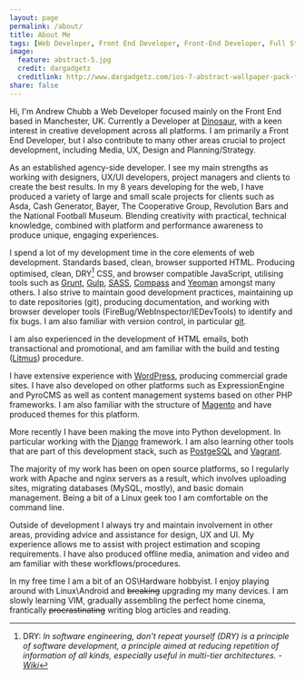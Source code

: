 ```yaml
---
layout: page
permalink: /about/
title: About Me
tags: [Web Developer, Front End Developer, Front-End Developer, Full Stack Developer, Full-Stack Developer, Manchester, UK, HTML, CSS, SASS, Javascript, jQuery, Compass, Yeoman, Grunt, UI, UX, Logic, Wordpress, Magento, HTML Email, Python, Django, PostgeSQL, Vagrant, Apache, Linux]
image:
  feature: abstract-5.jpg
  credit: dargadgetz
  creditlink: http://www.dargadgetz.com/ios-7-abstract-wallpaper-pack-for-iphone-5-and-ipod-touch-retina/
share: false
---
```


Hi, I'm Andrew Chubb a Web Developer focused mainly on the Front End based in Manchester, UK. Currently a Developer at [Dinosaur](http://dinosaur.co.uk), with a keen interest in creative development across all platforms. I am primarily a Front End Developer, but I also contribute to many other areas crucial to project development, including Media, UX, Design and Planning/Strategy.

As an established agency-side developer. I see my main strengths as working with designers, UX/UI developers, project managers and clients to create the best results. In my 8 years developing for the web, I have produced a variety of large and small scale projects for clients such as Asda, Cash Generator, Bayer, The Cooperative Group, Revolution Bars and the National Football Museum. Blending creativity with practical, technical knowledge, combined with platform and performance awareness to produce unique, engaging experiences.

I spend a lot of my development time in the core elements of web development. Standards based, clean, browser supported HTML. Producing optimised, clean, DRY[^1] CSS, and browser compatible JavaScript, utilising tools such as [Grunt](http://gruntjs.com/), [Gulp](http://gulpjs.com), [SASS](http://sass-lang.com/), [Compass](http://compass-style.org/) and [Yeoman](http://yeoman.io/) amongst many others. I also strive to maintain good development practices, maintaining up to date repositories (git), producing documentation, and working with browser developer tools (FireBug/WebInspector/IEDevTools) to identify and fix bugs. I am also familiar with version control, in particular [git](http://git-scm.com).

I am also experienced in the development of HTML emails, both transactional and promotional, and am familiar with the build and testing ([Litmus](http://litmus.com/)) procedure.

I have extensive experience with [WordPress](http://wordpress.org/), producing commercial grade sites. I have also developed on other platforms such as ExpressionEngine and PyroCMS as well as content management systems based on other PHP frameworks. I am also familiar with the structure of [Magento](http://magento.com/) and have produced themes for this platform.

More recently I have been making the move into Python development. In particular working with the [Django](http://djangoproject.org) framework. I am also learning other tools that are part of this development stack, such as [PostgeSQL](http://postgresql) and [Vagrant](http://vagrantup.com).

The majority of my work has been on open source platforms, so I regularly work with Apache and nginx servers as a result, which involves uploading sites, migrating databases (MySQL, mostly), and basic domain management. Being a bit of a Linux geek too I am comfortable on the command line.

Outside of development I always try and maintain involvement in other areas, providing advice and assistance for design, UX and UI. My experience allows me to assist with project estimation and scoping requirements. I have also produced offline media, animation and video and am familiar with these workflows/procedures.

In my free time I am a bit of an OS\Hardware hobbyist. I enjoy playing around with Linux\Android and <s>breaking</s> upgrading my many devices. I am slowly learning VIM, gradually assembling the perfect home cinema, frantically <s>procrastinating</s> writing blog articles and reading. 

[^1]: DRY: *In software engineering, don't repeat yourself (DRY) is a principle of software development, a principle aimed at reducing repetition of information of all kinds, especially useful in multi-tier architectures. - [Wiki](http://en.wikipedia.org/wiki/Don%27t_repeat_yourself)*